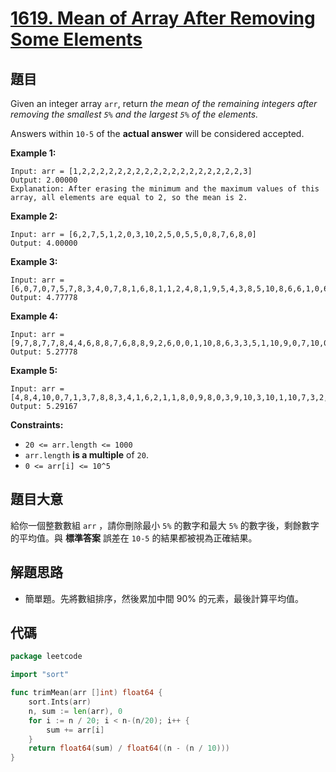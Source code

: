 # [1619. Mean of Array After Removing Some Elements](https://leetcode.com/problems/mean-of-array-after-removing-some-elements/)

## 題目

Given an integer array `arr`, return *the mean of the remaining integers after removing the smallest `5%` and the largest `5%` of the elements.*

Answers within `10-5` of the **actual answer** will be considered accepted.

**Example 1:**

```
Input: arr = [1,2,2,2,2,2,2,2,2,2,2,2,2,2,2,2,2,2,2,3]
Output: 2.00000
Explanation: After erasing the minimum and the maximum values of this array, all elements are equal to 2, so the mean is 2.
```

**Example 2:**

```
Input: arr = [6,2,7,5,1,2,0,3,10,2,5,0,5,5,0,8,7,6,8,0]
Output: 4.00000
```

**Example 3:**

```
Input: arr = [6,0,7,0,7,5,7,8,3,4,0,7,8,1,6,8,1,1,2,4,8,1,9,5,4,3,8,5,10,8,6,6,1,0,6,10,8,2,3,4]
Output: 4.77778
```

**Example 4:**

```
Input: arr = [9,7,8,7,7,8,4,4,6,8,8,7,6,8,8,9,2,6,0,0,1,10,8,6,3,3,5,1,10,9,0,7,10,0,10,4,1,10,6,9,3,6,0,0,2,7,0,6,7,2,9,7,7,3,0,1,6,1,10,3]
Output: 5.27778
```

**Example 5:**

```
Input: arr = [4,8,4,10,0,7,1,3,7,8,8,3,4,1,6,2,1,1,8,0,9,8,0,3,9,10,3,10,1,10,7,3,2,1,4,9,10,7,6,4,0,8,5,1,2,1,6,2,5,0,7,10,9,10,3,7,10,5,8,5,7,6,7,6,10,9,5,10,5,5,7,2,10,7,7,8,2,0,1,1]
Output: 5.29167
```

**Constraints:**

- `20 <= arr.length <= 1000`
- `arr.length` **is a multiple** of `20`.
- `0 <= arr[i] <= 10^5`

## 題目大意

給你一個整數數組 `arr` ，請你刪除最小 `5%` 的數字和最大 `5%` 的數字後，剩餘數字的平均值。與 **標準答案** 誤差在 `10-5` 的結果都被視為正確結果。

## 解題思路

- 簡單題。先將數組排序，然後累加中間 90% 的元素，最後計算平均值。

## 代碼

```go
package leetcode

import "sort"

func trimMean(arr []int) float64 {
	sort.Ints(arr)
	n, sum := len(arr), 0
	for i := n / 20; i < n-(n/20); i++ {
		sum += arr[i]
	}
	return float64(sum) / float64((n - (n / 10)))
}
```